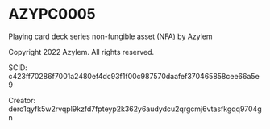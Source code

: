 # AZYPC0005
Playing card deck series non-fungible asset (NFA) by Azylem

Copyright 2022 Azylem. All rights reserved.

SCID: c423ff70286f7001a2480ef4dc93f1f00c987570daafef370465858cee66a5e9

Creator: dero1qyfk5w2rvqpl9kzfd7fpteyp2k362y6audydcu2qrgcmj6vtasfkgqq9704gn
